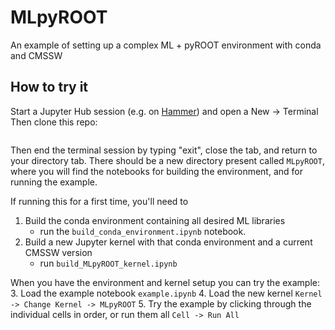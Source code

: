 # MLpyROOT
An example of setting up a complex ML + pyROOT environment with conda and CMSSW

## How to try it
Start a Jupyter Hub session (e.g. on [Hammer](https://notebook.hammer.rcac.purdue.edu/)) and open a New -> Terminal
Then clone this repo: 
```git clone https://github.com/piperov/MLpyROOT
```
Then end the terminal session by typing "exit", close the tab, and return to your directory tab.  There should be a new directory present called `MLpyROOT`, where you will find the notebooks for building the environment, and for running the example.

If running this for a first time, you'll need to 
  1. Build the conda environment containing all desired ML libraries
      * run the `build_conda_environment.ipynb` notebook.
  2. Build a new Jupyter kernel with that conda environment and a current CMSSW version
      * run `build_MLpyROOT_kernel.ipynb`
  

When you have the environment and kernel setup you can try the example:
  3. Load the example notebook `example.ipynb`
  4. Load the new kernel `Kernel -> Change Kernel -> MLpyROOT`
  5. Try the example by clicking through the individual cells in order, or run them all `Cell -> Run All`
